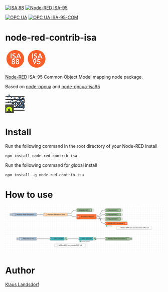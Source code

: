 [![ISA 88](http://b.repl.ca/v1/Node--RED-ISA--88-orange.png)](https://isa-88.com/) [![Node-RED ISA-95](http://b.repl.ca/v1/Node--RED-ISA--95-orange.png)](https://isa-95.com/)

[![OPC UA](http://b.repl.ca/v1/OPC-UA-blue.png)](http://opcfoundation.org/) [![OPC UA ISA-95-COM](http://b.repl.ca/v1/OPC_UA-ISA--95--COM-blue.png) ](https://opcfoundation.org/developer-tools/specifications-unified-architecture/isa-95-common-object-model)

node-red-contrib-isa
========================

![Logo](images/logoISA88.png) ![Logo](images/logoISA95.png)

[Node-RED][1] ISA-95 Common Object Model mapping node package.

Based on [node-opcua][2] and [node-opcua-isa95][4]

![nodeopcua64](images/nodeopcua64.png)

# Install

Run the following command in the root directory of your Node-RED install

    npm install node-red-contrib-isa

Run the following command for global install

    npm install -g node-red-contrib-isa

# How to use

![Logo](images/node-red-contrib-isa.png)

# Author
[Klaus Landsdorf][3]


[1]:http://nodered.org/
[2]:http://node-opcua.github.io/
[3]:https://github.com/biancode
[4]:https://github.com/node-opcua/node-opcua-isa95
